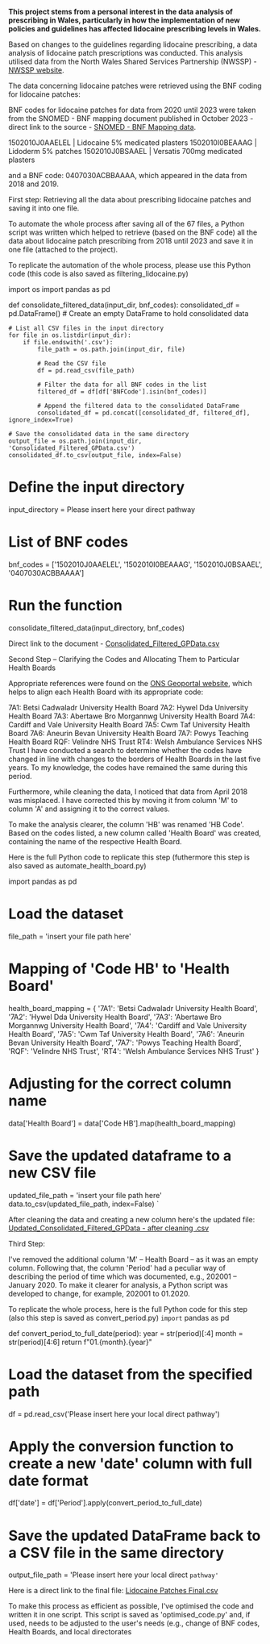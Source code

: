 **This project stems from a personal interest in the data analysis of prescribing in Wales, particularly in how the implementation of new policies and guidelines has affected lidocaine prescribing levels in Wales.**

Based on changes to the guidelines regarding lidocaine prescribing, a data analysis of lidocaine patch prescriptions was conducted. This analysis utilised data from the North Wales Shared Services Partnership (NWSSP) - [NWSSP website](https://nwssp.nhs.wales/ourservices/primary-care-services/general-information/data-and-publications/prescribing-data-extracts/general-practice-prescribing-data-extract/).

The data concerning lidocaine patches were retrieved using the BNF coding for lidocaine patches:

BNF codes for lidocaine patches for data from 2020 until 2023 were taken from the SNOMED - BNF mapping document published in October 2023 - direct link to the source - [SNOMED - BNF Mapping data](https://www.nhsbsa.nhs.uk/sites/default/files/2023-12/BNF%20Snomed%20Mapping%20data%2020231215.zip).

1502010J0AAELEL | Lidocaine 5% medicated plasters
1502010I0BEAAAG | Lidoderm 5% patches
1502010J0BSAAEL | Versatis 700mg medicated plasters

and a BNF code: 0407030ACBBAAAA, which appeared in the data from 2018 and 2019.

First step:
Retrieving all the data about prescribing lidocaine patches and saving it into one file.

To automate the whole process after saving all of the 67 files, a Python script was written which helped to retrieve (based on the BNF code) all the data about lidocaine patch prescribing from 2018 until 2023 and save it in one file (attached to the project).

To replicate the automation of the whole process, please use this Python code (this code is also saved as filtering_lidocaine.py)

import os
import pandas as pd

def consolidate_filtered_data(input_dir, bnf_codes):
    consolidated_df = pd.DataFrame()  # Create an empty DataFrame to hold consolidated data

    # List all CSV files in the input directory
    for file in os.listdir(input_dir):
        if file.endswith('.csv'):
            file_path = os.path.join(input_dir, file)

            # Read the CSV file
            df = pd.read_csv(file_path)

            # Filter the data for all BNF codes in the list
            filtered_df = df[df['BNFCode'].isin(bnf_codes)]

            # Append the filtered data to the consolidated DataFrame
            consolidated_df = pd.concat([consolidated_df, filtered_df], ignore_index=True)

    # Save the consolidated data in the same directory
    output_file = os.path.join(input_dir, 'Consolidated_Filtered_GPData.csv')
    consolidated_df.to_csv(output_file, index=False)

# Define the input directory
input_directory = Please insert here your direct pathway 

# List of BNF codes
bnf_codes = ['1502010J0AAELEL', '1502010I0BEAAAG', '1502010J0BSAAEL', '0407030ACBBAAAA']

# Run the function
consolidate_filtered_data(input_directory, bnf_codes)


Direct link to the document - 
[Consolidated_Filtered_GPData.csv](https://github.com/PatrykPoniatowski/LidocainePatches-/files/13831423/Consolidated_Filtered_GPData.csv)


Second Step – Clarifying the Codes and Allocating Them to Particular Health Boards

Appropriate references were found on the [ONS Geoportal website](https://geoportal.statistics.gov.uk/maps/ons::local-health-boards-april-2019-names-and-codes-in-wales-1), which helps to align each Health Board with its appropriate code:

7A1: Betsi Cadwaladr University Health Board
7A2: Hywel Dda University Health Board
7A3: Abertawe Bro Morgannwg University Health Board
7A4: Cardiff and Vale University Health Board
7A5: Cwm Taf University Health Board
7A6: Aneurin Bevan University Health Board
7A7: Powys Teaching Health Board
RQF: Velindre NHS Trust
RT4: Welsh Ambulance Services NHS Trust
I have conducted a search to determine whether the codes have changed in line with changes to the borders of Health Boards in the last five years. To my knowledge, the codes have remained the same during this period.

Furthermore, while cleaning the data, I noticed that data from April 2018 was misplaced. I have corrected this by moving it from column 'M' to column 'A' and assigning it to the correct values.

To make the analysis clearer, the column 'HB' was renamed 'HB Code'. Based on the codes listed, a new column called 'Health Board' was created, containing the name of the respective Health Board.

Here is the full Python code to replicate this step (futhermore this step is also saved as automate_health_board.py) 

import pandas as pd

# Load the dataset
file_path = 'insert your file path here'

# Mapping of 'Code HB' to 'Health Board'
health_board_mapping = {
    '7A1': 'Betsi Cadwaladr University Health Board',
    '7A2': 'Hywel Dda University Health Board',
    '7A3': 'Abertawe Bro Morgannwg University Health Board',
    '7A4': 'Cardiff and Vale University Health Board',
    '7A5': 'Cwm Taf University Health Board',
    '7A6': 'Aneurin Bevan University Health Board',
    '7A7': 'Powys Teaching Health Board',
    'RQF': 'Velindre NHS Trust',
    'RT4': 'Welsh Ambulance Services NHS Trust'
}

# Adjusting for the correct column name
data['Health Board'] = data['Code HB'].map(health_board_mapping)

# Save the updated dataframe to a new CSV file
updated_file_path = 'insert your file path here'
data.to_csv(updated_file_path, index=False)
`

After cleaning the data and creating a new column here's the updated file: 
[Updated_Consolidated_Filtered_GPData - after cleaning .csv](https://github.com/PatrykPoniatowski/LidocainePatches-/files/13832459/Updated_Consolidated_Filtered_GPData.-.after.cleaning.csv)

Third Step:

I've removed the additional column 'M' – Health Board – as it was an empty column. Following that, the column 'Period' had a peculiar way of describing the period of time which was documented, e.g., 202001 – January 2020. To make it clearer for analysis, a Python script was developed to change, for example, 202001 to 01.2020.

To replicate the whole process, here is the full Python code for this step (also this step is saved as convert_period.py)
`import` pandas as pd

def convert_period_to_full_date(period):
    year = str(period)[:4]
    month = str(period)[4:6]
    return f"01.{month}.{year}"

# Load the dataset from the specified path
df = pd.read_csv('Please insert here your local direct pathway')

# Apply the conversion function to create a new 'date' column with full date format
df['date'] = df['Period'].apply(convert_period_to_full_date)

# Save the updated DataFrame back to a CSV file in the same directory
output_file_path = 'Please insert here your local direct `pathway'`

Here is a direct link to the final file: 
[Lidocaine Patches Final.csv](https://github.com/PatrykPoniatowski/LidocainePatches-/files/13832746/Lidocaine.Patches.Final.csv)

To make this process as efficient as possible, I've optimised the code and written it in one script. This script is saved as 'optimised_code.py' and, if used, needs to be adjusted to the user's needs (e.g., change of BNF codes, Health Boards, and local directorates



